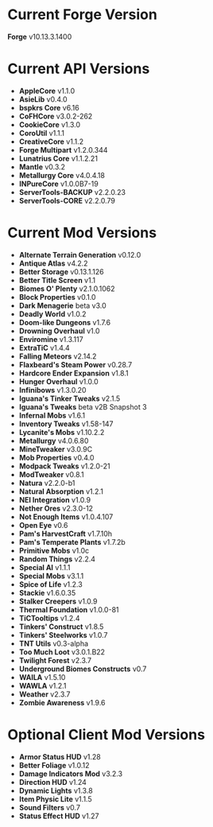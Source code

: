 Current Forge Version
=
**Forge** v10.13.3.1400

Current API Versions
=
- **AppleCore** v1.1.0
- **AsieLib** v0.4.0
- **bspkrs Core** v6.16
- **CoFHCore** v3.0.2-262
- **CookieCore** v1.3.0
- **CoroUtil** v1.1.1
- **CreativeCore** v1.1.2
- **Forge Multipart** v1.2.0.344
- **Lunatrius Core** v1.1.2.21
- **Mantle** v0.3.2
- **Metallurgy Core** v4.0.4.18
- **INPureCore** v1.0.0B7-19
- **ServerTools-BACKUP** v2.2.0.23
- **ServerTools-CORE** v2.2.0.79

Current Mod Versions
=
- **Alternate Terrain Generation** v0.12.0
- **Antique Atlas** v4.2.2
- **Better Storage** v0.13.1.126
- **Better Title Screen** v1.1
- **Biomes O' Plenty** v2.1.0.1062
- **Block Properties** v0.1.0
- **Dark Menagerie** beta v3.0
- **Deadly World** v1.0.2
- **Doom-like Dungeons** v1.7.6
- **Drowning Overhaul** v1.0
- **Enviromine** v1.3.117
- **ExtraTiC** v1.4.4
- **Falling Meteors** v2.14.2
- **Flaxbeard's Steam Power** v0.28.7
- **Hardcore Ender Expansion** v1.8.1
- **Hunger Overhaul** v1.0.0
- **Infinibows** v1.3.0.20
- **Iguana's Tinker Tweaks** v2.1.5
- **Iguana's Tweaks** beta v2B Snapshot 3
- **Infernal Mobs** v1.6.1
- **Inventory Tweaks** v1.58-147
- **Lycanite's Mobs** v1.10.2.2
- **Metallurgy** v4.0.6.80
- **MineTweaker** v3.0.9C
- **Mob Properties** v0.4.0
- **Modpack Tweaks** v1.2.0-21
- **ModTweaker** v0.8.1
- **Natura** v2.2.0-b1
- **Natural Absorption** v1.2.1
- **NEI Integration** v1.0.9
- **Nether Ores** v2.3.0-12
- **Not Enough Items** v1.0.4.107
- **Open Eye** v0.6
- **Pam's HarvestCraft** v1.7.10h
- **Pam's Temperate Plants** v1.7.2b
- **Primitive Mobs** v1.0c
- **Random Things** v2.2.4
- **Special AI** v1.1.1
- **Special Mobs** v3.1.1
- **Spice of Life** v1.2.3
- **Stackie** v1.6.0.35
- **Stalker Creepers** v1.0.9
- **Thermal Foundation** v1.0.0-81
- **TiCTooltips** v1.2.4
- **Tinkers' Construct** v1.8.5
- **Tinkers' Steelworks** v1.0.7
- **TNT Utils** v0.3-alpha
- **Too Much Loot** v3.0.1.B22
- **Twilight Forest** v2.3.7
- **Underground Biomes Constructs** v0.7
- **WAILA** v1.5.10
- **WAWLA** v1.2.1
- **Weather** v2.3.7
- **Zombie Awareness** v1.9.6

Optional Client Mod Versions
=
- **Armor Status HUD** v1.28
- **Better Foliage** v1.0.12
- **Damage Indicators Mod** v3.2.3
- **Direction HUD** v1.24
- **Dynamic Lights** v1.3.8
- **Item Physic Lite** v1.1.5
- **Sound Filters** v0.7
- **Status Effect HUD** v1.27
